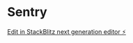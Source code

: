 # Sentry

[Edit in StackBlitz next generation editor ⚡️](https://stackblitz.com/~/github.com/Controlpoint-OT/Sentry)